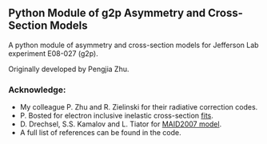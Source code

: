 ## Python Module of g2p Asymmetry and Cross-Section Models

A python module of asymmetry and cross-section models for Jefferson Lab experiment E08-027 (g2p).

Originally developed by Pengjia Zhu.

### Acknowledge:
* My colleague P. Zhu and R. Zielinski for their radiative correction codes.
* P. Bosted for electron inclusive inelastic cross-section [fits](https://userweb.jlab.org/~bosted/fits.html).
* D. Drechsel, S.S. Kamalov and L. Tiator for [MAID2007 model](http://www.kph.uni-mainz.de/MAID/maid2007/).
* A full list of references can be found in the code.
